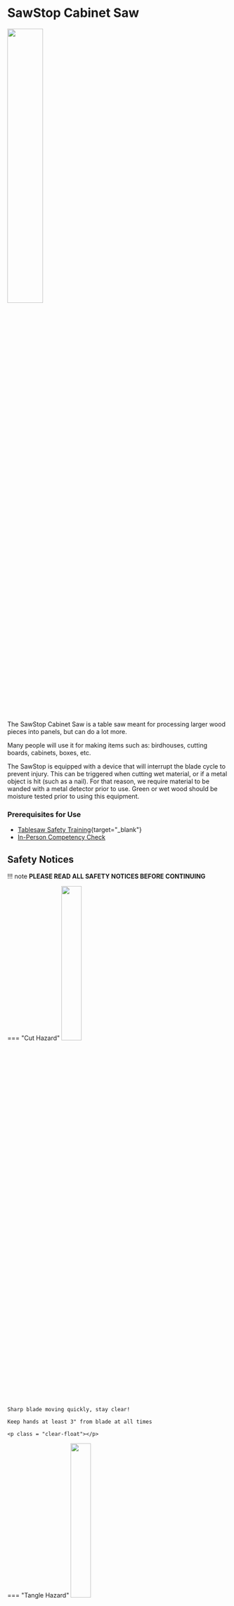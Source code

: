 # SawStop Cabinet Saw

<img src="../assets/table_saw/table_saw.png" class="image-float-right" width=40%>

The SawStop Cabinet Saw is a table saw meant for processing larger wood pieces into panels, but can do a lot more.

Many people will use it for making items such as: birdhouses, cutting boards, cabinets, boxes, etc.

The SawStop is equipped with a device that will interrupt the blade cycle to prevent injury. This can be triggered when cutting wet material, or if a metal object is hit (such as a nail). For that reason, we require material to be wanded with a metal detector prior to use. Green or wet wood should be moisture tested prior to using this equipment.

### Prerequisites for Use
* [Tablesaw Safety Training](https://make.rit.edu/app/maker/training/19){target="_blank"}
* [In-Person Competency Check](#in-person-competency-check)

<p class = "clear-float"></p>

## Safety Notices

!!! note
    **PLEASE READ ALL SAFETY NOTICES BEFORE CONTINUING**

=== "Cut Hazard"
    <img src="..\assets\cut_hazard.webp" class="image-float-right" width=30%>

    Sharp blade moving quickly, stay clear!

    Keep hands at least 3" from blade at all times

    <p class = "clear-float"></p>

=== "Tangle Hazard"
    <img src="..\assets\tangle_hazard.webp" class="image-float-right" width=30%>

    Wear short sleeves or roll up long sleeves

    Secure loose clothing

    Tie up and tuck in long hair

    Remove lanyards, jewelry, gloves, etc.

    <p class = "clear-float"></p>

=== "Debris Hazard"
    <img src="..\assets\debris_hazard.webp" class="image-float-right" width=30%>

    Safety glasses mandatory.

    Do not cut PVC or other frangible plastic.

    <p class = "clear-float"></p>

---

## Kickback

<iframe width="560" height="315" src="https://www.youtube.com/embed/wWW-3ihl_BI?si=ojiZCso84yPwis59" title="YouTube video player" frameborder="0" allow="accelerometer; autoplay; clipboard-write; encrypted-media; gyroscope; picture-in-picture; web-share" class="image-float-right" referrerpolicy="strict-origin-when-cross-origin" allowfullscreen></iframe>

Kickback is a name for when a piece of material is pinched between the blade and the fence, causing it to be shot backwards towards the user.

This happens about when the material has passed the midpoint of the blade. Using a push stick and holding the material against the fence can reduce the risk of kickback.

The user should always be to the left or right on the fence, furthest away from their material.

<p class = "clear-float"></p>

## Operation

### On/Off Switch Box
<img src="../assets/table_saw/controls.png" class="image-float-right" width=30%>

The tablesaw has a two-step switch for turning on the machine. The Start/Stop must be depressed before flipping the main power switch. Wait until the Red and Green lights are at a solid green before pulling the Start/Stop Paddle.

The blade should only be 1/8 to 1/4 inch above the material. Before turning on the blade, it is a good time to dial this height in.

When cutting thin strips between the fence and blade, you can use a push stick to keep your fingers away from the blade.

<p class = "clear-float"></p>

### Height Adjustment
<img src="../assets/table_saw/height_adjust.png" class="image-float-right" width=30%>

The blade should always be lowered out of the way when not in use.

Before use, the blade should be raised to between 1/8 and 1/4 inches above the material.

To raise and lower the blade:

1. Loosen the Elevation Lock Knob
2. Crank the Elevation Handwheel
3. Once the desired height has been achieved, tighten the Elevation Lock Knob

<p class = "clear-float"></p>

### Angle Adjustment
<img src="../assets/table_saw/angle_adjust.png" class="image-float-right" width=30%>

The angle of the tablesaw blade can be adjusted. This allows for beveled or mitered cuts to be completed.

To adjust the angle of the blade:

1. Loosen the Tilt Lock Knob
2. Crank the Tilt Handwheel
3. Once the desired angled has been achieved, tighten the Tilt Lock Knob
    - Makerspace Staff have magnetic angle finders to more precisely dial the angle

<p class = "clear-float"></p>

## In Person Competency Check
<img src="../assets/table_saw/competent.png" class="image-float-right" width=30%>

1. Grab a scrap piece of wood
2. Adjust the blade to the appropriate height
3. Adjust the fence to 1"
4. Turn on the equipment
5. Rip the scrap wood along the fence
6. Turn off the equipment
7. Lower the blade to a safe state

<p class = "clear-float"></p>